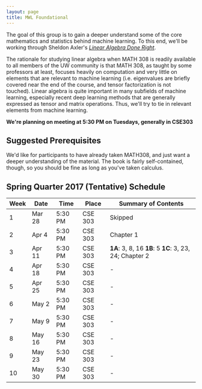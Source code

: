 ```yaml
---
layout: page
title: MWL Foundational
---
```


The goal of this group is to gain a deeper understand some of the core
mathematics and statistics behind machine learning. To this end, we'll be
working through Sheldon Axler's
[*Linear Algebra Done Right*](http://linear.axler.net/).

The rationale for studying linear algebra when MATH 308 is readily available 
to all members of the UW community is that MATH 308, as taught by some professors 
at least, focuses heavily on computation and very little on elements that are 
relevant to machine learning (i.e. eigenvalues are briefly covered near the end of 
the course, and tensor factorization is not touched). Linear algebra is quite 
important in many subfields of machine 
learning, especially recent deep learning methods that are generally expressed as 
tensor and matrix operations. Thus, we'll try to tie in relevant elements from machine 
learning.

**We're planning on meeting at 5:30 PM on Tuesdays, generally in CSE303**

## Suggested Prerequisites 
We'd like for participants to have already taken MATH308, and just want a deeper 
understanding of the material. The book is fairly self-contained, though, so
you should be fine as long as you've taken calculus.

## Spring Quarter 2017 (Tentative) Schedule

| Week | Date | Time | Place | Summary of Contents |
|------|------|------|-------|---------------------|
| 1 | Mar 28 | 5:30 PM | CSE 303 | Skipped |
| 2 | Apr 4 | 5:30 PM | CSE 303 | Chapter 1 |
| 3 | Apr 11 | 5:30 PM | CSE 303 |**1A**: 3, 8, 16 **1B**: 5 **1C**: 3, 23, 24; Chapter 2|
| 4 | Apr 18 | 5:30 PM | CSE 303 | - |
| 5 | Apr 25 | 5:30 PM | CSE 303 | - |
| 6 | May 2 | 5:30 PM | CSE 303 | - |
| 7 | May 9 | 5:30 PM | CSE 303 | - |
| 8 | May 16 | 5:30 PM | CSE 303 | - |
| 9 | May 23 | 5:30 PM | CSE 303 | - |
| 10 | May 30 | 5:30 PM | CSE 303 | - |
